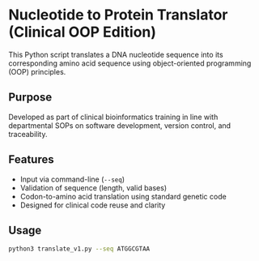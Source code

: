 # Nucleotide to Protein Translator (Clinical OOP Edition)

This Python script translates a DNA nucleotide sequence into its corresponding amino acid sequence using object-oriented programming (OOP) principles.

## Purpose
Developed as part of clinical bioinformatics training in line with departmental SOPs on software development, version control, and traceability.

## Features
- Input via command-line (`--seq`)
- Validation of sequence (length, valid bases)
- Codon-to-amino acid translation using standard genetic code
- Designed for clinical code reuse and clarity

## Usage
```bash
python3 translate_v1.py --seq ATGGCGTAA
